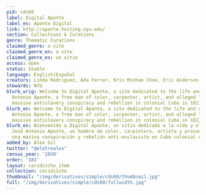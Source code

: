```yaml
---
pid: cds60
label: Digital Aponte
label_es: Aponte Digital
link: http://aponte.hosting.nyu.edu/
section: Collections & Curations
genre: Thematic Curations
claimed_genre: a site
claimed_genre_en: a site
claimed_genre_es: un sitio
access: open
status: Stable
language: English|Español
creators: Linda Rodriguez, Ada Ferrer, Kris Minhae Choe, Eric Anderson, et al
stewards: NYU
blurb_orig: Welcome to Digital Aponte, a site dedicated to the life and work of José
  Antonio Aponte, a free man of color, carpenter, artist, and alleged leader of a
  massive antislavery conspiracy and rebellion in colonial Cuba in 1811-1812.
blurb_en: Welcome to Digital Aponte, a site dedicated to the life and work of José
  Antonio Aponte, a free man of color, carpenter, artist, and alleged leader of a
  massive antislavery conspiracy and rebellion in colonial Cuba in 1811-1812.
blurb_es: Bienvenido a Digital Aponte, un sitio dedicado a la vida y el trabajo de
  José Antonio Aponte, un hombre de color, carpintero, artista y presunto líder de
  una masiva conspiración y rebelión anti-esclavista en Cuba colonial en 1811–1812.
added_by: Alex Gil
twitter: "@elotroalex"
census_year: '2020'
order: '181'
layout: caridischo_item
collection: caridischo
thumbnail: "/img/derivatives/simple/cds60/thumbnail.jpg"
full: "/img/derivatives/simple/cds60/fullwidth.jpg"
---
```

